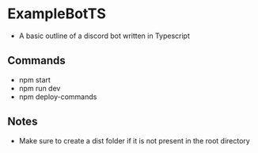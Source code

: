 # ExampleBotTS
* A basic outline of a discord bot written in Typescript

## Commands
* npm start
* npm run dev
* npm deploy-commands

## Notes
* Make sure to create a dist folder if it is not present in the root directory
